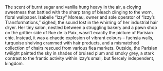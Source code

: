 The scent of burnt sugar and vanilla hung heavy in the air, a cloying sweetness that battled with the sharp tang of bleach clinging to the worn, floral wallpaper.  Isabelle “Izzy” Moreau, owner and sole operator of “Izzy’s Transformations,” sighed, the sound lost in the whirring of her industrial hair dryer.  Her tiny salon, nestled between a struggling bakery and a pawn shop on the grittier side of Rue de la Paix, wasn’t exactly the picture of Parisian chic.  Instead, it was a chaotic explosion of vibrant colours – fuchsia walls, turquoise shelving crammed with hair products, and a mismatched collection of chairs rescued from various flea markets.  Outside, the Parisian twilight painted the sky in shades of bruised plum and smoky grey, a stark contrast to the frantic activity within Izzy’s small, but fiercely independent, kingdom.
